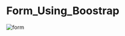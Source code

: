 # Form_Using_Boostrap
![form](https://user-images.githubusercontent.com/83724436/121679215-b779f500-cad5-11eb-9457-ad79e3776fb2.png)

